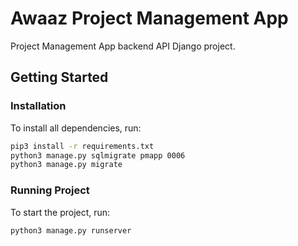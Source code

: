 # Awaaz Project Management App

Project Management App backend API Django project.


## Getting Started

### Installation

To install all dependencies, run:

```bash
pip3 install -r requirements.txt
python3 manage.py sqlmigrate pmapp 0006
python3 manage.py migrate
```

### Running Project

To start the project, run:

```bash
python3 manage.py runserver
```
